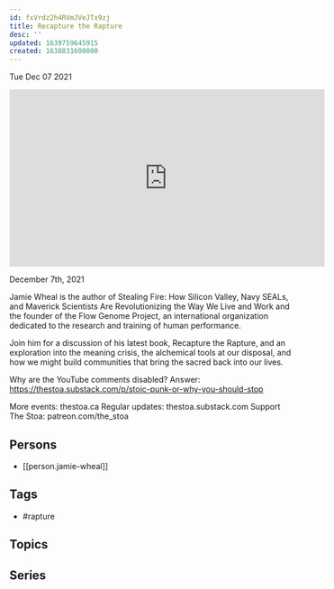 ```yaml
---
id: fxVrdz2h4RVmJVeJTx9zj
title: Recapture the Rapture
desc: ''
updated: 1639759645915
created: 1638831600000
---
```





Tue Dec 07 2021

<iframe width="560" height="315" src="https://www.youtube.com/embed/RLZgfzq2dP4" title="Recapture the Rapture w/ Jamie Wheal" frameborder="0" allow="accelerometer; autoplay; clipboard-write; encrypted-media; gyroscope; picture-in-picture" allowfullscreen ></iframe>

December 7th, 2021

Jamie Wheal is the author of Stealing Fire: How Silicon Valley, Navy SEALs, and Maverick Scientists Are Revolutionizing the Way We Live and Work and the founder of the Flow Genome Project, an international organization dedicated to the research and training of human performance.

Join him for a discussion of his latest book, Recapture the Rapture, and an exploration into the meaning crisis, the alchemical tools at our disposal, and how we might build communities that bring the sacred back into our lives.

Why are the YouTube comments disabled? Answer: https://thestoa.substack.com/p/stoic-punk-or-why-you-should-stop

More events: thestoa.ca
Regular updates: thestoa.substack.com
Support The Stoa: patreon.com/the_stoa

## Persons

- [[person.jamie-wheal]]

## Tags

- #rapture

## Topics



## Series



